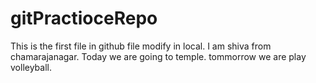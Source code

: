 # gitPractioceRepo
This is the first file in github
file modify in local.
I am shiva from chamarajanagar.
Today we are going to temple.
tommorrow we are play volleyball.
